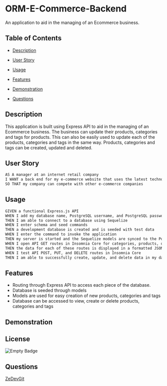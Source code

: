# ORM-E-Commerce-Backend
An application to aid in the managing of an Ecommerce business.

## Table of Contents
- [Description](#description)

- [User Story](#user-story)

- [Usage](#usage)

- [Features](#features)

- [Demonstration](#demonstration)

- [Questions](#questions)


## Description 
This application is built using Express API to aid in the managing of an Ecommerce business. The business can update their products, categories and tags for products. This can also be easily used to update each of the products, categories and tags in the same way. Products, categories and tags can be created, updated and deleted. 


## User Story
```md
AS A manager at an internet retail company
I WANT a back end for my e-commerce website that uses the latest technologies
SO THAT my company can compete with other e-commerce companies
```

## Usage
```md
GIVEN a functional Express.js API
WHEN I add my database name, PostgreSQL username, and PostgreSQL password to an environment variable file
THEN I am able to connect to a database using Sequelize
WHEN I enter schema and seed commands
THEN a development database is created and is seeded with test data
WHEN I enter the command to invoke the application
THEN my server is started and the Sequelize models are synced to the PostgreSQL database
WHEN I open API GET routes in Insomnia Core for categories, products, or tags
THEN the data for each of these routes is displayed in a formatted JSON
WHEN I test API POST, PUT, and DELETE routes in Insomnia Core
THEN I am able to successfully create, update, and delete data in my database
```

## Features
- Routing through Express API to access each piece of the database.
- Database is seeded through models
- Models are used for easy creation of new products, categories and tags
- Database can be accessed to view, create or delete products, categories and tags

## Demonstration


## License
 ![Empty Badge](https://img.shields.io/badge/MIT-License-blue)

## Questions
 [ZeDevGit](https://github.com/ZeDevGit)
